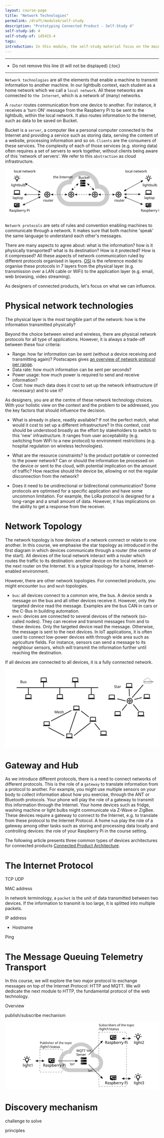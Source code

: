 ```yaml
---
layout: course-page
title: "Network Technologies"
permalink: /draft/module4/self-study
description: "Prototyping Connected Product - Self-Study 4"
self-study-id: 4
self-study-of: id5415-4
tags:
introduction: In this module, the self-study material focus on the main network technologies allowing to transmit information from one device to another. While industry standards are quickly evolving, we will particularly look at selection criteria to make choices that fit what you are designing.
---
```


---

* Do not remove this line (it will not be displayed)
{:toc}

---

`Network technologies` are all the elements that enable a machine to transmit information to another machine. In our lightbulb context, each student as a home network which we call a `local network`. All these networks are connected to `the Internet`, which is a network of (many) networks.

A `router` routes communication from one device to another. For instance, it receives a 'turn ON' message from the Raspberry Pi to be sent to the lightbulb, within the local network. It also routes information to the Internet, such as data to be saved on Bucket. 

Bucket is a `server`, a computer like a personal computer connected to the Internet and providing a service such as storing data, serving the content of a website, processing information and so on. `Clients` are the consumers of these services. The complexity of each of those services (e.g. storing data) often requires a set of servers to work together, without clients being aware of this 'network of servers'. We refer to this `abstraction` as cloud infrastructure.

![IP Network Architecture](/assets/img/courses/id5415/module4/network_architecture.svg)

`Network protocols` are sets of rules and convention enabling machines to communicate through a network. It makes sure that both machine 'speak' the same language to understand each other's messages.

There are many aspects to agree about: what is the information? how is it physically transported? what is its destination? How is it protected? How is it compressed? All these aspects of network communication ruled by different protocols organised in layers. [OSI](https://en.wikipedia.org/wiki/OSI_model) is the reference model to organise these protocols in 7 layers from the physical layer (e.g. transmission over a LAN cable or WiFi) to the application layer (e.g. email, web browsing, video streaming).

As designers of connected products, let's focus on what we can influence.

# Physical network technologies

The physical layer is the most tangible part of the network: how is the information transmitted physically?

Beyond the choice between wired and wireless, there are physical network protocols for all type of applications. However, it is always a trade-off between these four criteria:

* Range: how far information can be sent (without a device receiving and transmitting again)? Postscapes gives [an overview of network protocol per range](https://www.postscapes.com/wp-content/uploads/2018/03/connectivity-diagram.jpg).
* Data rate: how much information can be sent per seconds?
* Power usage: how much power is required to send and receive information?
* Cost: how much data does it cost to set up the network infrastructure (if necessary) and to use it?

As designers, you are at the centre of these network technology choices. With your holistic view on the context and the problem to be addressed, you the key factors that should influence the decision.

* What is already in place, readily available? If not the perfect match, what would it cost to set up a different infrastructure? In this context, cost should be understood broadly as the effort by stakeholders to switch to this 'new' infrastructure. It ranges from user acceptability (e.g. switching from WiFi to a new protocol) to environment restrictions (e.g. hospital regulation on wireless technologies).

* What are the resource constraints? Is the product portable or connected to the power network? Can or should the information be processed on the device or sent to the cloud, with potential implication on the amount of traffic? How reactive should the device be, allowing or not the regular disconnection from the network?

* Does it need to be unidirectional or bidirectional communication? Some protocols are optimised for a specific application and have some uncommon limitation. For example, the LoRa protocol is designed for a long-range and a small amount of data. However, it has implications on the ability to get a response from the receiver.

# Network Topology

The network topology is how devices of a network connect or relate to one another. In this course, we emphasise the star topology as introduced in the first diagram in which devices communicate through a router (the centre of the start). All devices of the local network interact with a router which routes the traffic to its destination: another device on the local network or the next router on the Internet. It is a typical topology for a home, Internet-enabled environment.

However, there are other network topologies. For connected products, you might encounter `bus` and `mesh` topologies.

* `bus`: all devices connect to a common wire, the bus. A device sends a message on the bus and all other devices receive it. However, only the targeted device read the message. Examples are the bus CAN in cars or the C-Bus in building automation.
* `mesh`: devices are connected to several devices of the network (so-called nodes). They can receive and transmit messages from and to these devices. Only the targeted device read the message. Otherwise, the message is sent to the next devices. In IoT applications, it is often used to connect low-power devices with through wide area such as agriculture fields. For instance, sensors can send a message to its neighbour sensors, which will transmit the information further until reaching the destination. 

If all devices are connected to all devices, it is a fully connected network.

![Network Technologies](/assets/img/courses/id5415/module4/topologies.svg)

# Gateway and Hub

As we introduce different protocols, there is a need to connect networks of different protocols. This is the role of a `gateway` to translate information from a protocol to another. For example, you might use multiple sensors on your body to collect information about how you exercise, through the ANT or Bluetooth protocols. Your phone will play the role of a gateway to transmit this information through the Internet. Your home devices such as fridge, washing machine or light bulbs might communicate via Z-Wave or ZigBee. These devices require a gateway to connect to the Internet, e.g. to translate from these protocol to the Internet Protocol. A home `hub` play the role of a gateway among other tasks such as storing and processing data locally and controlling devices: the role of your Raspberry Pi in the course setting.

The following article presents three common types of devices architectures for connected products [Connected Product Architecture](https://medium.com/stanfy-engineering-practices/3-types-of-software-architecture-for-connected-devices-a-smart-light-bulb-case-54dc7727136f).


# The Internet Protocol


TCP
UDP

MAC address

In network terminology, a `packet` is the unit of data transmitted between two devices. If the information to transmit is too large, it is splitted into multiple packets.

IP address

* Hostname

Ping

# The Message Queuing Telemetry Transport

In this course, we will explore the two major protocol to exchange messages on top of the Internet Protocol: HTTP and MQTT. We will dedicate the next module to HTTP, the fundamental protocol of the web technology.

Overview

publish/subscribe mechanism


![MQTT](/assets/img/courses/id5415/module4/mqtt.svg)

# Discovery mechanism

challenge to solve

principles

